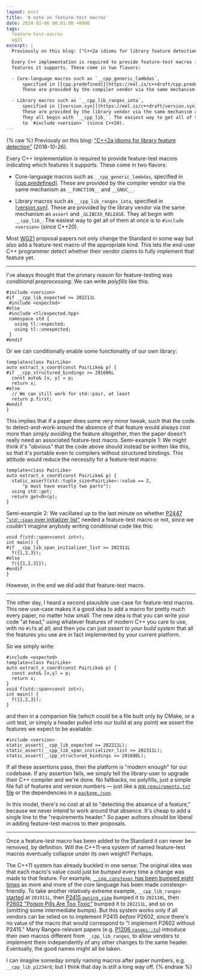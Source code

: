 ```yaml
---
layout: post
title: 'A note on feature-test macros'
date: 2024-02-06 00:01:00 +0000
tags:
  feature-test-macros
  wg21
excerpt: |
  Previously on this blog: ["C++2a idioms for library feature detection"](/blog/2018/10/26/cpp-feature-macros/) (2018-10-26).

  Every C++ implementation is required to provide feature-test macros indicating which
  features it supports. These come in two flavors:

  - Core-language macros such as `__cpp_generic_lambdas`,
      specified in [[cpp.predefined]](https://eel.is/c++draft/cpp.predefined#tab:cpp.predefined.ft).
      These are provided by the compiler vendor via the same mechanism as `__FUNCTION__` and `__GNUC__`.

  - Library macros such as `__cpp_lib_ranges_iota`,
      specified in [[version.syn]](https://eel.is/c++draft/version.syn).
      These are provided by the library vendor via the same mechanism as `assert` and `_GLIBCXX_RELEASE`.
      They all begin with `__cpp_lib_`. The easiest way to get all of them at once is
      to `#include <version>` (since C++20).
---
```


{% raw %}
Previously on this blog: ["C++2a idioms for library feature detection"](/blog/2018/10/26/cpp-feature-macros/) (2018-10-26).

Every C++ implementation is required to provide feature-test macros indicating which
features it supports. These come in two flavors:

- Core-language macros such as `__cpp_generic_lambdas`,
    specified in [[cpp.predefined]](https://eel.is/c++draft/cpp.predefined#tab:cpp.predefined.ft).
    These are provided by the compiler vendor via the same mechanism as `__FUNCTION__` and `__GNUC__`.

- Library macros such as `__cpp_lib_ranges_iota`,
    specified in [[version.syn]](https://eel.is/c++draft/version.syn).
    These are provided by the library vendor via the same mechanism as `assert` and `_GLIBCXX_RELEASE`.
    They all begin with `__cpp_lib_`. The easiest way to get all of them at once is
    to `#include <version>` (since C++20).

Most [WG21](/blog/2019/08/02/the-tough-guide-to-cpp-acronyms/#cwg-ewg-ewgi-lewg-lewgi-lwg) proposal papers
not only change the Standard in some way but also add a feature-test macro of the appropriate kind.
This lets the end-user C++ programmer detect whether their vendor claims to fully implement that feature yet.

---

I've always thought that the primary reason for feature-testing was _conditional preprocessing_.
We can write _polyfills_ like this:

    #include <version>
    #if __cpp_lib_expected >= 202211L
     #include <expected>
    #else
     #include <tl/expected.hpp>
     namespace std {
       using tl::expected;
       using tl::unexpected;
     }
    #endif

Or we can conditionally enable some functionality of our own library:

    template<class PairLike>
    auto extract_x_coord(const PairLike& p) {
    #if __cpp_structured_bindings >= 201606L
      const auto& [x, y] = p;
      return x;
    #else
      // We can still work for std::pair, at least
      return p.first;
    #endif
    }

This implies that if a paper does some very minor tweak, such that the code to detect-and-work-around
the absence of that feature would always cost more than simply avoiding the feature altogether, then
the paper doesn't really need an associated feature-test macro. Semi-example 1: We might think it's
"obvious" that the code above should instead be written like this, so that it's portable even to
compilers without structured bindings. This attitude would reduce the necessity for a feature-test macro:

    template<class PairLike>
    auto extract_x_coord(const PairLike& p) {
      static_assert(std::tuple_size<PairLike>::value == 2,
          "p must have exactly two parts");
      using std::get;
      return get<0>(p);
    }

Semi-example 2: We vacillated up to the last minute on whether
[P2447 "`std::span` over initializer list"](https://www.open-std.org/jtc1/sc22/wg21/docs/papers/2023/p2447r6.html)
needed a feature-test macro or not, since we couldn't imagine anybody writing conditional code
like this:

    void f(std::span<const int>);
    int main() {
    #if __cpp_lib_span_initializer_list >= 202311L
      f({1,2,3});
    #else
      f({{1,2,3}});
    #endif
    }

However, in the end we did add that feature-test macro.

---

The other day, I heard a second plausible use-case for feature-test macros. This new use-case makes
it a good idea to add a macro for pretty much every paper, no matter how small. The new idea is that
you can write your code "at head," using whatever features of modern C++ you care to use, with no
`#if`s at all; and then you can just _assert to your build system_ that all the features you use are
in fact implemented by your current platform.

So we simply write:

    #include <expected>
    template<class PairLike>
    auto extract_x_coord(const PairLike& p) {
      const auto& [x,y] = p;
      return x;
    }
    void f(std::span<const int>);
    int main() {
      f({1,2,3});
    }

and then in a companion file (which could be a file built only by CMake, or a unit test,
or simply a header pulled into our build at any point) we assert the features we expect
to be available:

    #include <version>
    static_assert(__cpp_lib_expected >= 202211L);
    static_assert(__cpp_lib_span_initializer_list >= 202311L);
    static_assert(__cpp_structured_bindings >= 201606L);

If all these assertions pass, then the platform is "modern enough" for our codebase.
If any assertion fails, we simply tell the library-user to upgrade their C++ compiler
and we're done. No fallbacks, no polyfills, just a simple file full of features and
version numbers — just like a [pip `requirements.txt` file](https://pip.pypa.io/en/stable/reference/requirement-specifiers/)
or the dependencies in a [`package.json`](https://docs.npmjs.com/cli/v10/configuring-npm/package-json#dependencies).

In this model, there's no cost at all to "detecting the absence of a feature," because
we never intend to work around that absence. It's cheap to add a single line to the
"requirements header." So paper authors should be liberal in adding feature-test macros
to their proposals.

---

Once a feature-test macro has been added to the Standard it can never be removed,
by definition. Will the C++11-era system of named feature-test macros eventually
collapse under its own weight? Perhaps.

The C++11 system has already buckled in one sense: The original idea was that each macro's
value could just be _bumped_ every time a change was made to that feature. For example,
[`__cpp_constexpr` has been bumped eight times](https://en.cppreference.com/w/cpp/feature_test#Language_features)
as more and more of the core language has been made constexpr-friendly.
To take another relatively extreme example, `__cpp_lib_ranges`
[started](https://en.cppreference.com/w/cpp/feature_test#Library_features) at `201911L`,
then [P2415 `owning_view`](https://www.open-std.org/jtc1/sc22/wg21/docs/papers/2021/p2415r2.html) bumped it to `202110L`,
then [P2602 "Poison Pills Are Too Toxic"](https://www.open-std.org/jtc1/sc22/wg21/docs/papers/2022/p2602r2.html) bumped it to `202211L`,
and so on (omitting some intermediate bumps). But this system works only
if all vendors can be relied on to implement P2415 _before_ P2602, since there's no value of the macro
that would correspond to "I implement P2602 without P2415."
Many Ranges-relevant papers (e.g. [P1206 `ranges::to`](https://www.open-std.org/jtc1/sc22/wg21/docs/papers/2022/p1206r7.pdf))
introduce their own macros different from `__cpp_lib_ranges`, to allow vendors to implement them
independently of any other changes to the same header.
Eventually, the good names might all be taken.

I can imagine someday simply naming macros after paper numbers,
e.g. `__cpp_lib_p1234r6`; but I think that day is still a long way off.
{% endraw %}
